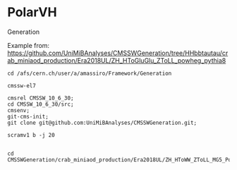 # PolarVH



Generation

Example from: https://github.com/UniMiBAnalyses/CMSSWGeneration/tree/HHbbtautau/crab_miniaod_production/Era2018UL/ZH_HToGluGlu_ZToLL_powheg_pythia8

    cd /afs/cern.ch/user/a/amassiro/Framework/Generation
    
    cmssw-el7
    
    cmsrel CMSSW_10_6_30;
    cd CMSSW_10_6_30/src;
    cmsenv;
    git-cms-init;
    git clone git@github.com:UniMiBAnalyses/CMSSWGeneration.git;

    scramv1 b -j 20
    
    
    cd CMSSWGeneration/crab_miniaod_production/Era2018UL/ZH_HToWW_ZToLL_MG5_Polar/
    
    
    
    
    

    
    
    
